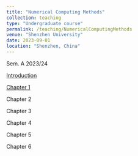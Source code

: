 ```yaml
---
title: "Numerical Computing Methods"
collection: teaching
type: "Undergraduate course"
permalink: /teaching/NumericalComputingMethods
venue: "Shenzhen University"
date: 2023-09-01
location: "Shenzhen, China"
---
```


Sem. A 2023/24


<a href="https://github.com/Li-X-P/Li-X-P.github.io/blob/master/files/Course/numericalComputationMethod/Intro.pdf" target="_blank">Introduction</a>

<a href="https://github.com/Li-X-P/Li-X-P.github.io/blob/master/files/Course/numericalComputationMethod/Chapter_1.pdf" target="_blank">Chapter 1</a>

Chapter 2

Chapter 3

Chapter 4

Chapter 5

Chapter 6

